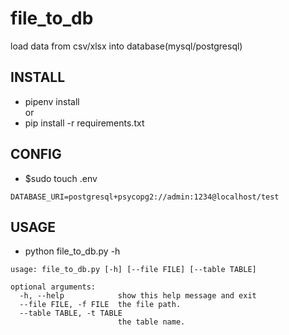 # file_to_db
load data from csv/xlsx  into database(mysql/postgresql)

## INSTALL
- pipenv install  
or  
- pip install -r requirements.txt

## CONFIG
- $sudo touch .env 
```
DATABASE_URI=postgresql+psycopg2://admin:1234@localhost/test
```

## USAGE
- python file_to_db.py -h 
```
usage: file_to_db.py [-h] [--file FILE] [--table TABLE]

optional arguments:
  -h, --help            show this help message and exit
  --file FILE, -f FILE  the file path.
  --table TABLE, -t TABLE
                        the table name.

```
